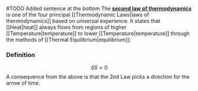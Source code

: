 #TODO Added sentence at the bottom
The [**second law of thermodynamics**](https://en.wikipedia.org/wiki/Second_law_of_thermodynamics "Second law of thermodynamics") is one of the four principal [[Thermodynamic Laws|laws of thermodynamics]] based on universal experience.
It states that [[Heat\|heat]] always flows from regions of higher [[Temperature\|temperature]] to lower [[Temperature\|temperature]] through the methods of [[Thermal Equilibrium\|equilibrium]].
### Definition
$$\delta S > 0$$
A consequence from the above is that the 2nd Law picks a direction for the arrow of time.
